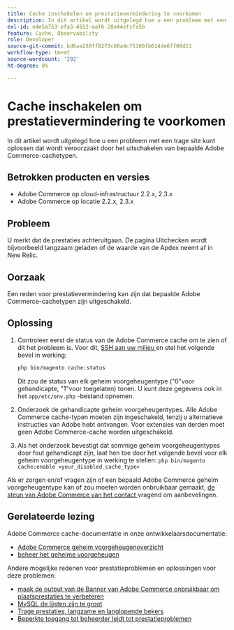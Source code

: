 ```yaml
---
title: Cache inschakelen om prestatievermindering te voorkomen
description: In dit artikel wordt uitgelegd hoe u een probleem met een trage site kunt oplossen dat wordt veroorzaakt door het uitschakelen van bepaalde Adobe Commerce-cachetypen.
exl-id: e4e5a753-efa3-4552-aaf6-28e44efcfa5b
feature: Cache, Observability
role: Developer
source-git-commit: bd6aa238ff8273c60a4cf5160fb614de6ff00d21
workflow-type: tm+mt
source-wordcount: '292'
ht-degree: 0%

---
```


# Cache inschakelen om prestatievermindering te voorkomen

In dit artikel wordt uitgelegd hoe u een probleem met een trage site kunt oplossen dat wordt veroorzaakt door het uitschakelen van bepaalde Adobe Commerce-cachetypen.

## Betrokken producten en versies

* Adobe Commerce op cloud-infrastructuur 2.2.x, 2.3.x
* Adobe Commerce op locatie 2.2.x, 2.3.x

## Probleem

U merkt dat de prestaties achteruitgaan. De pagina Uitchecken wordt bijvoorbeeld langzaam geladen of de waarde van de Apdex neemt af in New Relic.

## Oorzaak

Een reden voor prestatievermindering kan zijn dat bepaalde Adobe Commerce-cachetypen zijn uitgeschakeld.

## Oplossing

1. Controleer eerst de status van de Adobe Commerce cache om te zien of dit het probleem is. Voor dit, [ SSH aan uw milieu ](https://experienceleague.adobe.com/en/docs/commerce-cloud-service/user-guide/develop/secure-connections#ssh) en stel het volgende bevel in werking:

   ```bash
   php bin/magento cache:status
   ```

   Dit zou de status van elk geheim voorgeheugentype (&quot;0&quot;voor gehandicapte, &quot;1&quot;voor toegelaten) tonen. U kunt deze gegevens ook in het `app/etc/env.php` -bestand opnemen.

1. Onderzoek de gehandicapte geheim voorgeheugentypes. Alle Adobe Commerce cache-typen moeten zijn ingeschakeld, tenzij u alternatieve instructies van Adobe hebt ontvangen. Voor extensies van derden moet geen Adobe Commerce-cache worden uitgeschakeld.
1. Als het onderzoek bevestigt dat sommige geheim voorgeheugentypes door fout gehandicapt zijn, laat hen toe door het volgende bevel voor elk geheim voorgeheugentype in werking te stellen: `php bin/magento cache:enable <your_disabled_cache_type>`

Als er zorgen en/of vragen zijn of een bepaald Adobe Commerce geheim voorgeheugentype kan of zou moeten worden onbruikbaar gemaakt, [ de steun van Adobe Commerce van het contact ](/help/help-center-guide/help-center/magento-help-center-user-guide.md#submit-ticket) vragend om aanbevelingen.

## Gerelateerde lezing

Adobe Commerce cache-documentatie in onze ontwikkelaarsdocumentatie:

* [ Adobe Commerce geheim voorgeheugenoverzicht ](https://developer.adobe.com/commerce/frontend-core/guide/caching/)
* [ beheer het geheime voorgeheugen ](https://experienceleague.adobe.com/en/docs/commerce-operations/configuration-guide/cli/manage-cache)

Andere mogelijke redenen voor prestatieproblemen en oplossingen voor deze problemen:

* [ maak de output van de Banner van Adobe Commerce onbruikbaar om plaatsprestaties te verbeteren ](https://experienceleague.adobe.com/en/docs/experience-cloud-kcs/kbarticles/ka-26909)
* [ MySQL de lijsten zijn te groot ](https://experienceleague.adobe.com/en/docs/experience-cloud-kcs/kbarticles/ka-26945)
* [Trage prestaties, langzame en langlopende bekers](/help/troubleshooting/miscellaneous/slow-performance-slow-and-long-running-crons.md)
* [Beperkte toegang tot beheerder leidt tot prestatieproblemen](/help/troubleshooting/miscellaneous/restricted-admin-access-causing-performance-issues.md)
